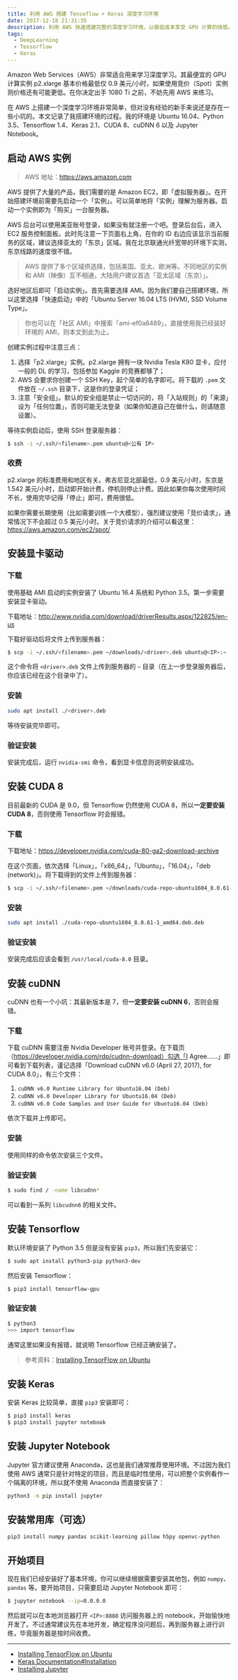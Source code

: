```yaml
---
title: 利用 AWS 搭建 Tensoflow + Keras 深度学习环境
date: 2017-12-18 21:31:35
description: 利用 AWS 快速搭建完整的深度学习环境，以极低成本享受 GPU 计算的快感。本文使用 Ubuntu 16.04、Python 3.5、Tensorflow 1.4、Keras 2.1、CUDA 8，cuDNN 6 环境。
tags:
  - DeepLearning
  - Tensorflow
  - Keras
---
```


Amazon Web Services（AWS）非常适合用来学习深度学习。其最便宜的 GPU 计算实例 p2.xlarge 基本价格最低仅 0.9 美元/小时，如果使用竞价（Spot）实例则价格还有可能更低。在你决定出手 1080 Ti 之前，不妨先用 AWS 来练习。

在 AWS 上搭建一个深度学习环境非常简单，但对没有经验的新手来说还是存在一些小坑的。本文记录了我搭建环境的过程。我的环境是 Ubuntu 16.04、Python 3.5、Tensorflow 1.4、Keras 2.1、CUDA 8、cuDNN 6 以及 Jupyter Notebook。

## 启动 AWS 实例

> AWS 地址：https://aws.amazon.com

AWS 提供了大量的产品，我们需要的是 Amazon EC2，即「虚拟服务器」。在开始搭建环境前需要先启动一个「实例」。可以简单地将「实例」理解为服务器。启动一个实例即为「购买」一台服务器。

AWS 后台可以使用美亚账号登录，如果没有就注册一个吧。登录后台后，进入 EC2 服务控制面板。此时先注意一下页面右上角，在你的 ID 右边应该显示当前服务的区域，建议选择亚太的「东京」区域。我在北京联通光纤宽带的环境下实测，东京线路的速度很不错。

> AWS 提供了多个区域供选择，包括美国、亚太、欧洲等。不同地区的实例和 AMI（映像）互不相通，大陆用户建议首选「亚太区域（东京）」。

选好地区后即可「启动实例」。首先需要选择 AMI。因为我们要自己搭建环境，所以这里选择「快速启动」中的「Ubuntu Server 16.04 LTS (HVM), SSD Volume Type」。

> 你也可以在「社区 AMI」中搜索「ami-ef0a8489」，直接使用我已经装好环境的 AMI，则本文到此为止。

创建实例过程中注意三点：

1. 选择「p2.xlarge」实例。p2.xlarge 拥有一块 Nvidia Tesla K80 显卡，应付一般的 DL 的学习，包括参加 Kaggle 的竞赛都够了；
2. AWS 会要求你创建一个 SSH Key，起个简单的名字即可。将下载的 `.pem` 文件放在 `~/.ssh` 目录下，这是你的登录凭证；
3. 注意「安全组」。默认的安全组是禁止一切访问的，将「入站规则」的「来源」设为「任何位置」，否则可能无法登录（如果你知道自己在做什么，则请随意设置）。

等待实例启动后，使用 SSH 登录服务器：

```bash
$ ssh -i ~/.ssh/<filename>.pem ubuntu@<公有 IP>
```

### 收费

p2.xlarge 的标准费用和地区有关。弗吉尼亚北部最低，0.9 美元/小时，东京是 1.542 美元/小时，启动即开始计费，停机则停止计费。因此如果你每次使用时间不长，使用完毕记得「停止」即可，费用很低。

如果你需要长期使用（比如需要训练一个大模型），强烈建议使用「竞价请求」，通常情况下不会超过 0.5 美元/小时。关于竞价请求的介绍可以看这里：https://aws.amazon.com/ec2/spot/

## 安装显卡驱动

### 下载

使用基础 AMI 启动的实例安装了 Ubuntu 16.4 系统和 Python 3.5。第一步需要安装显卡驱动。

下载地址：http://www.nvidia.com/download/driverResults.aspx/122825/en-us

下载好驱动后将文件上传到服务器：

```bash
$ scp -i ~/.ssh/<filename>.pem ~/downloads/<driver>.deb ubuntu@<IP>:~
```

这个命令将 `<driver>.deb` 文件上传到服务器的 `~` 目录（在上一步登录服务器后，你应该已经在这个目录中了）。

### 安装

```bash
sudo apt install ./<driver>.deb
```

等待安装完毕即可。

### 验证安装

安装完成后，运行 `nvidia-smi` 命令，看到显卡信息则说明安装成功。

## 安装 CUDA 8

目前最新的 CUDA 是 9.0，但 Tensorflow 仍然使用 CUDA 8，所以**一定要安装 CUDA 8**，否则使用 Tensorflow 时会报错。

### 下载

下载地址：https://developer.nvidia.com/cuda-80-ga2-download-archive

在这个页面，依次选择「Linux」，「x86_64」，「Ubuntu」，「16.04」，「deb (network)」。将下载得到的文件上传到服务器：

```bash
$ scp -i ~/.ssh/<filename>.pem ~/downloads/cuda-repo-ubuntu1604_8.0.61-1_amd64.deb.deb ubuntu@<IP>:~
```

### 安装

```bash
sudo apt install ./cuda-repo-ubuntu1604_8.0.61-1_amd64.deb.deb
```

### 验证安装

安装完成后应该会看到 `/usr/local/cuda-8.0` 目录。

## 安装 cuDNN

cuDNN 也有一个小坑：其最新版本是 7，但**一定要安装 cuDNN 6**，否则会报错。

### 下载

下载 cuDNN 需要注册 Nvidia Developer 账号并登录。在下载页（https://developer.nvidia.com/rdp/cudnn-download）勾选「I Agree……」即可看到下载列表，谨记选择「Download cuDNN v6.0 (April 27, 2017), for CUDA 8.0」，有三个文件：

1. `cuDNN v6.0 Runtime Library for Ubuntu16.04 (Deb)`
2. `cuDNN v6.0 Developer Library for Ubuntu16.04 (Deb)`
3. `cuDNN v6.0 Code Samples and User Guide for Ubuntu16.04 (Deb)`

依次下载并上传即可。

### 安装

使用同样的命令依次安装三个文件。

### 验证安装

```bash
$ sudo find / -name libcudnn*
```

可以看到一系列 `libcudnn6` 的相关文件。

## 安装 Tensorflow

默认环境安装了 Python 3.5 但是没有安装 `pip3`，所以我们先安装它：

```bash
$ sudo apt install python3-pip python3-dev
```

然后安装 Tensorflow：

```bash
$ pip3 install tensorflow-gpu
```

### 验证安装

```bash
$ python3
>>> import tensorflow
```

通常这里如果没有报错，就说明 Tensorflow 已经正确安装了。

> 参考资料：[Installing TensorFlow on Ubuntu](https://www.tensorflow.org/install/install_linux#InstallingNativePip)

## 安装 Keras

安装 Keras 比较简单，直接 `pip3` 安装即可：

```bash
$ pip3 install keras
$ pip3 install jupyter notebook
```

## 安装 Jupyter Notebook

Jupyter 官方建议使用 Anaconda，这也是我们通常推荐使用环境。不过因为我们使用 AWS 通常只是针对特定的项目，而且是临时性使用，可以把整个实例看作一个隔离的环境，所以就不使用 Anaconda 而直接安装了：

```bash
python3 -m pip install jupyter
```

## 安装常用库（可选）

```bash
pip3 install numpy pandas scikit-learning pillow h5py openvc-python
```

## 开始项目

现在我们已经安装好了基本环境，你可以继续根据需要安装其他包，例如 `numpy`、`pandas` 等。要开始项目，只需要启动 Jupyter Notebook 即可：

```bash
$ jupyter notebook --ip=0.0.0.0
```

然后就可以在本地浏览器打开 `<IP>:8888` 访问服务器上的 notebook，开始愉快地开发了。不过通常建议先在本地开发，确定程序没问题后，再到服务器上进行训练，毕竟服务器是按时间收费。

***

- [Installing TensorFlow on Ubuntu](https://www.tensorflow.org/install/install_linux#InstallingNativePip)
- [Keras Documentation#Installation](https://keras.io/#installation)
- [Installing Jupyter](http://jupyter.org/install.html)
